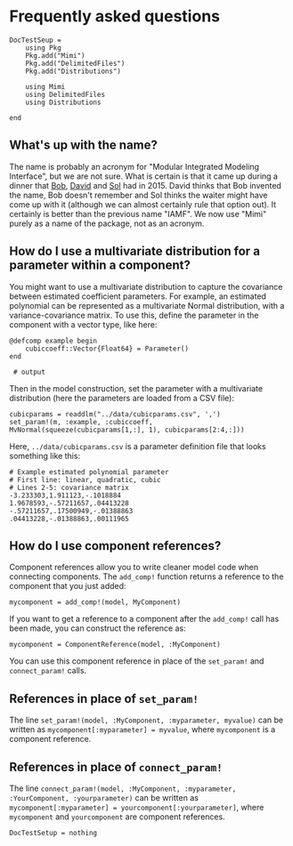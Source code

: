 # Frequently asked questions

```@meta
DocTestSeup =
    using Pkg
    Pkg.add("Mimi")
    Pkg.add("DelimitedFiles")
    Pkg.add("Distributions")

    using Mimi
    using DelimitedFiles
    using Distributions

end
```
## What's up with the name?

The name is probably an acronym for "Modular Integrated Modeling Interface", but we are not sure. What is certain is that it came up during a dinner that [Bob](http://www.bobkopp.net/), [David](http://www.david-anthoff.com/) and [Sol](http://www.solomonhsiang.com/) had in 2015. David thinks that Bob invented the name, Bob doesn't remember and Sol thinks the waiter might have come up with it (although we can almost certainly rule that option out). It certainly is better than the previous name "IAMF". We now use "Mimi" purely as a name of the package, not as an acronym.

## How do I use a multivariate distribution for a parameter within a component?

You might want to use a multivariate distribution to capture the
covariance between estimated coefficient parameters.  For example, an estimated
polynomial can be represented as a multivariate Normal distribution,
with a variance-covariance matrix.  To use this, define the parameter
in the component with a vector type, like here:

```jldoctest
@defcomp example begin
    cubiccoeff::Vector{Float64} = Parameter()
end
 
 # output
```

Then in the model construction, set the parameter with a multivariate
distribution (here the parameters are loaded from a CSV file):
```
cubicparams = readdlm("../data/cubicparams.csv", ',')
set_param!(m, :example, :cubiccoeff, MvNormal(squeeze(cubicparams[1,:], 1), cubicparams[2:4,:]))
```

Here, `../data/cubicparams.csv` is a parameter definition file that looks something like this:
```
# Example estimated polynomial parameter
# First line: linear, quadratic, cubic
# Lines 2-5: covariance matrix
-3.233303,1.911123,-.1018884
1.9678593,-.57211657,.04413228
-.57211657,.17500949,-.01388863
.04413228,-.01388863,.00111965
```

## How do I use component references?

Component references allow you to write cleaner model code when connecting components.  The `add_comp!` function returns a reference to the component that you just added:
```
mycomponent = add_comp!(model, MyComponent)
```

If you want to get a reference to a component after the `add_comp!` call has been made, you can construct the reference as:
```
mycomponent = ComponentReference(model, :MyComponent)
```

You can use this component reference in place of the `set_param!` and `connect_param!` calls.

## References in place of `set_param!`

The line `set_param!(model, :MyComponent, :myparameter, myvalue)` can be written as `mycomponent[:myparameter] = myvalue`, where `mycomponent` is a component reference.

## References in place of `connect_param!`

The line `connect_param!(model, :MyComponent, :myparameter, :YourComponent, :yourparameter)` can be written as `mycomponent[:myparameter] = yourcomponent[:yourparameter]`, where `mycomponent` and `yourcomponent` are component references.

```@meta
DocTestSetup = nothing
```